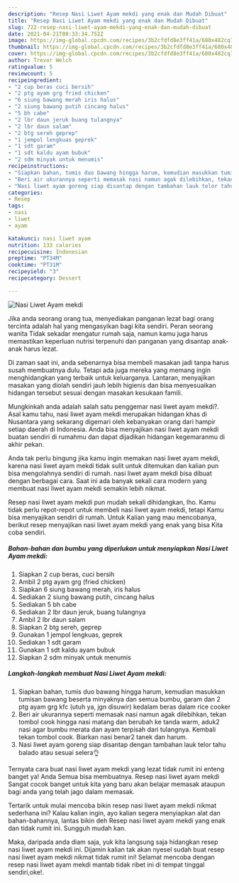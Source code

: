 ```yaml
---
description: "Resep Nasi Liwet Ayam mekdi yang enak dan Mudah Dibuat"
title: "Resep Nasi Liwet Ayam mekdi yang enak dan Mudah Dibuat"
slug: 722-resep-nasi-liwet-ayam-mekdi-yang-enak-dan-mudah-dibuat
date: 2021-04-21T08:33:34.752Z
image: https://img-global.cpcdn.com/recipes/3b2cfdfd8e3ff41a/680x482cq70/nasi-liwet-ayam-mekdi-foto-resep-utama.jpg
thumbnail: https://img-global.cpcdn.com/recipes/3b2cfdfd8e3ff41a/680x482cq70/nasi-liwet-ayam-mekdi-foto-resep-utama.jpg
cover: https://img-global.cpcdn.com/recipes/3b2cfdfd8e3ff41a/680x482cq70/nasi-liwet-ayam-mekdi-foto-resep-utama.jpg
author: Trevor Welch
ratingvalue: 5
reviewcount: 5
recipeingredient:
- "2 cup beras cuci bersih"
- "2 ptg ayam grg fried chicken"
- "6 siung bawang merah iris halus"
- "2 siung bawang putih cincang halus"
- "5 bh cabe"
- "2 lbr daun jeruk buang tulangnya"
- "2 lbr daun salam"
- "2 btg sereh geprep"
- "1 jempol lengkuas geprek"
- "1 sdt garam"
- "1 sdt kaldu ayam bubuk"
- "2 sdm minyak untuk menumis"
recipeinstructions:
- "Siapkan bahan, tumis duo bawang hingga harum, kemudian masukkan tumisan bawang beserta minyaknya dan semua bumbu, garam dan 2 ptg ayam grg kfc (utuh ya, jgn disuwir) kedalam beras dalam rice cooker"
- "Beri air ukurannya seperti memasak nasi namun agak dilebihkan, tekan tombol cook hingga nasi matang dan berubah ke tanda warm, aduk2 nasi agar bumbu merata dan ayam terpisah dari tulangnya. Kembali tekan tombol cook. Biarkan nasi benar2 tanek dan harum."
- "Nasi liwet ayam goreng siap disantap dengan tambahan lauk telor tahu balado atau sesuai selera👌"
categories:
- Resep
tags:
- nasi
- liwet
- ayam

katakunci: nasi liwet ayam 
nutrition: 133 calories
recipecuisine: Indonesian
preptime: "PT34M"
cooktime: "PT31M"
recipeyield: "3"
recipecategory: Dessert

---
```



![Nasi Liwet Ayam mekdi](https://img-global.cpcdn.com/recipes/3b2cfdfd8e3ff41a/680x482cq70/nasi-liwet-ayam-mekdi-foto-resep-utama.jpg)

Jika anda seorang orang tua, menyediakan panganan lezat bagi orang tercinta adalah hal yang mengasyikan bagi kita sendiri. Peran seorang  wanita Tidak sekadar mengatur rumah saja, namun kamu juga harus memastikan keperluan nutrisi terpenuhi dan panganan yang disantap anak-anak harus lezat.

Di zaman  saat ini, anda sebenarnya bisa membeli masakan jadi tanpa harus susah membuatnya dulu. Tetapi ada juga mereka yang memang ingin menghidangkan yang terbaik untuk keluarganya. Lantaran, menyajikan masakan yang diolah sendiri jauh lebih higienis dan bisa menyesuaikan hidangan tersebut sesuai dengan masakan kesukaan famili. 



Mungkinkah anda adalah salah satu penggemar nasi liwet ayam mekdi?. Asal kamu tahu, nasi liwet ayam mekdi merupakan hidangan khas di Nusantara yang sekarang digemari oleh kebanyakan orang dari hampir setiap daerah di Indonesia. Anda bisa menyajikan nasi liwet ayam mekdi buatan sendiri di rumahmu dan dapat dijadikan hidangan kegemaranmu di akhir pekan.

Anda tak perlu bingung jika kamu ingin memakan nasi liwet ayam mekdi, karena nasi liwet ayam mekdi tidak sulit untuk ditemukan dan kalian pun bisa mengolahnya sendiri di rumah. nasi liwet ayam mekdi bisa dibuat dengan berbagai cara. Saat ini ada banyak sekali cara modern yang membuat nasi liwet ayam mekdi semakin lebih nikmat.

Resep nasi liwet ayam mekdi pun mudah sekali dihidangkan, lho. Kamu tidak perlu repot-repot untuk membeli nasi liwet ayam mekdi, tetapi Kamu bisa menyajikan sendiri di rumah. Untuk Kalian yang mau mencobanya, berikut resep menyajikan nasi liwet ayam mekdi yang enak yang bisa Kita coba sendiri.

<!--inarticleads1-->

##### Bahan-bahan dan bumbu yang diperlukan untuk menyiapkan Nasi Liwet Ayam mekdi:

1. Siapkan 2 cup beras, cuci bersih
1. Ambil 2 ptg ayam grg (fried chicken)
1. Siapkan 6 siung bawang merah, iris halus
1. Sediakan 2 siung bawang putih, cincang halus
1. Sediakan 5 bh cabe
1. Sediakan 2 lbr daun jeruk, buang tulangnya
1. Ambil 2 lbr daun salam
1. Siapkan 2 btg sereh, geprep
1. Gunakan 1 jempol lengkuas, geprek
1. Sediakan 1 sdt garam
1. Gunakan 1 sdt kaldu ayam bubuk
1. Siapkan 2 sdm minyak untuk menumis




<!--inarticleads2-->

##### Langkah-langkah membuat Nasi Liwet Ayam mekdi:

1. Siapkan bahan, tumis duo bawang hingga harum, kemudian masukkan tumisan bawang beserta minyaknya dan semua bumbu, garam dan 2 ptg ayam grg kfc (utuh ya, jgn disuwir) kedalam beras dalam rice cooker
1. Beri air ukurannya seperti memasak nasi namun agak dilebihkan, tekan tombol cook hingga nasi matang dan berubah ke tanda warm, aduk2 nasi agar bumbu merata dan ayam terpisah dari tulangnya. Kembali tekan tombol cook. Biarkan nasi benar2 tanek dan harum.
1. Nasi liwet ayam goreng siap disantap dengan tambahan lauk telor tahu balado atau sesuai selera👌




Ternyata cara buat nasi liwet ayam mekdi yang lezat tidak rumit ini enteng banget ya! Anda Semua bisa membuatnya. Resep nasi liwet ayam mekdi Sangat cocok banget untuk kita yang baru akan belajar memasak ataupun bagi anda yang telah jago dalam memasak.

Tertarik untuk mulai mencoba bikin resep nasi liwet ayam mekdi nikmat sederhana ini? Kalau kalian ingin, ayo kalian segera menyiapkan alat dan bahan-bahannya, lantas bikin deh Resep nasi liwet ayam mekdi yang enak dan tidak rumit ini. Sungguh mudah kan. 

Maka, daripada anda diam saja, yuk kita langsung saja hidangkan resep nasi liwet ayam mekdi ini. Dijamin kalian tak akan nyesel sudah buat resep nasi liwet ayam mekdi nikmat tidak rumit ini! Selamat mencoba dengan resep nasi liwet ayam mekdi mantab tidak ribet ini di tempat tinggal sendiri,oke!.

